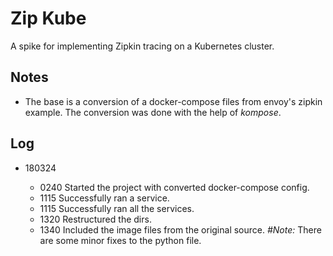 Zip Kube
========

  A spike for implementing Zipkin tracing on a Kubernetes cluster.

Notes
-----

* The base is a conversion of a docker-compose files from envoy's zipkin example. The conversion was done with the help of *kompose*.

Log
---

* 180324

  * 0240  Started the project with converted docker-compose config.
  * 1115  Successfully ran a service.
  * 1115  Successfully ran all the services.
  * 1320  Restructured the dirs.
  * 1340  Included the image files from the original source. *#Note:* There are some minor fixes to the python file.
